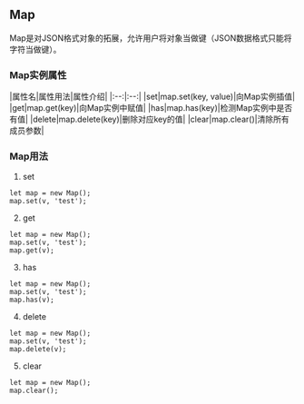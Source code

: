 ## Map

Map是对JSON格式对象的拓展，允许用户将对象当做键（JSON数据格式只能将字符当做键）。

### Map实例属性

|属性名|属性用法|属性介绍|
|:--:|:--:|
|set|map.set(key, value)|向Map实例插值|
|get|map.get(key)|向Map实例中赋值|
|has|map.has(key)|检测Map实例中是否有值|
|delete|map.delete(key)|删除对应key的值|
|clear|map.clear()|清除所有成员参数|

### Map用法

1. set

```
let map = new Map();
map.set(v, 'test');
```


2. get
```
let map = new Map();
map.set(v, 'test');
map.get(v);
```


3. has 
```
let map = new Map();
map.set(v, 'test');
map.has(v);
```

4. delete
```
let map = new Map();
map.set(v, 'test');
map.delete(v);
```

5. clear
```
let map = new Map();
map.clear();
```
